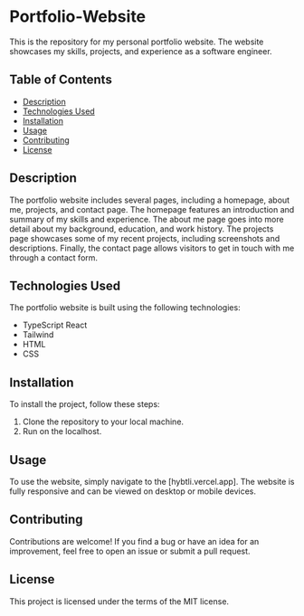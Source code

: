 # Portfolio-Website

This is the repository for my personal portfolio website. The website showcases my skills, projects, and experience as a software engineer.

## Table of Contents

- [Description](#description)
- [Technologies Used](#technologies-used)
- [Installation](#installation)
- [Usage](#usage)
- [Contributing](#contributing)
- [License](#license)

## Description

The portfolio website includes several pages, including a homepage, about me, projects, and contact page. The homepage features an introduction and summary of my skills and experience. The about me page goes into more detail about my background, education, and work history. The projects page showcases some of my recent projects, including screenshots and descriptions. Finally, the contact page allows visitors to get in touch with me through a contact form.

## Technologies Used

The portfolio website is built using the following technologies:

- TypeScript React
- Tailwind
- HTML
- CSS

## Installation

To install the project, follow these steps:

1. Clone the repository to your local machine.
2. Run on the localhost.

## Usage

To use the website, simply navigate to the [hybtli.vercel.app]. The website is fully responsive and can be viewed on desktop or mobile devices.

## Contributing

Contributions are welcome! If you find a bug or have an idea for an improvement, feel free to open an issue or submit a pull request.

## License

This project is licensed under the terms of the MIT license.
